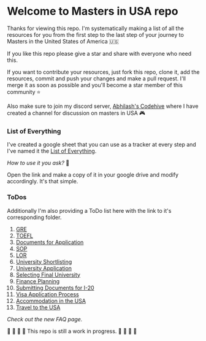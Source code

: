 # Welcome to Masters in USA repo

Thanks for viewing this repo. I'm systematically making a list of all the resources for you from the first step to the last step of your journey to Masters in the United States of America 🇺🇸

If you like this repo please give a star and share with everyone who need this. 

If you want to contribute your resources, just fork this repo, clone it, add the resources, commit and push your changes and make a pull request. I'll merge it as soon as possible and you'll become a star member of this community ⭐ 

Also make sure to join my discord server, [Abhilash's Codehive](https://discord.gg/8V624U6KXu) where I have created a channel for discussion on masters in USA 🎮

### List of Everything

I've created a google sheet that you can use as a tracker at every step and I've named it the [List of Everything](https://docs.google.com/spreadsheets/d/1zbWnGMGHmEGy2k1CKvkokiBQf_Lf0JzZoiEBv1tAU58/edit?usp=sharing).

*How to use it you ask?* 🤔

Open the link and make a copy of it in your google drive and modify accordingly. It's that simple.

### ToDos

Additionally I'm also providing a ToDo list here with the link to it's corresponding folder.

1. [GRE](https://github.com/abhilashkulkarniofficial/masters-usa/tree/main/GRE)
2. [TOEFL](https://github.com/abhilashkulkarniofficial/masters-usa/tree/main/TOEFL)
3. [Documents for Application](https://github.com/abhilashkulkarniofficial/masters-usa/tree/main/Documents%20for%20Application)
4. [SOP](https://github.com/abhilashkulkarniofficial/masters-usa/tree/main/Statement%20of%20Purpose)
5. [LOR](https://github.com/abhilashkulkarniofficial/masters-usa/tree/main/Letter%20of%20Recommendation)
6. [University Shortlisting](https://github.com/abhilashkulkarniofficial/masters-usa/tree/main/Universities%20Shortlisting)
7. [University Application](https://github.com/abhilashkulkarniofficial/masters-usa/tree/main/University%20Application)
8. [Selecting Final University](https://github.com/abhilashkulkarniofficial/masters-usa/tree/main/Select%20Final%20University)
9. [Finance Planning](https://github.com/abhilashkulkarniofficial/masters-usa/tree/main/Finance%20Planning)
10. [Submitting Documents for I-20](https://github.com/abhilashkulkarniofficial/masters-usa/tree/main/Submitting%20Documents%20for%20I-20)
11. [Visa Application Process](https://github.com/abhilashkulkarniofficial/masters-usa/tree/main/VISA%20Application%20Process)
12. [Accommodation in the USA](https://github.com/abhilashkulkarniofficial/masters-usa/tree/main/Accommodation%20in%20the%20USA)
13. [Travel to the USA](https://github.com/abhilashkulkarniofficial/masters-usa/tree/main/Travel%20to%20the%20USA)

*Check out the new FAQ page.*

🔴 🔴 🔴 🔴 This repo is still a work in progress. 🔴 🔴 🔴 🔴
